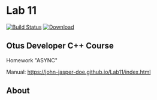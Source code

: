 # Lab 11
[![Build Status](https://travis-ci.org/John-Jasper-Doe/Lab11.svg?branch=master)](https://travis-ci.org/John-Jasper-Doe/Lab11)
[ ![Download](https://api.bintray.com/packages/john-jasper-doe/otus-cpp/homeworks/images/download.svg?version=async) ](https://bintray.com/john-jasper-doe/otus-cpp/homeworks/async/link)



## Otus Developer C++ Course
Homework "ASYNC"

Manual: https://john-jasper-doe.github.io/Lab11/index.html


## About
